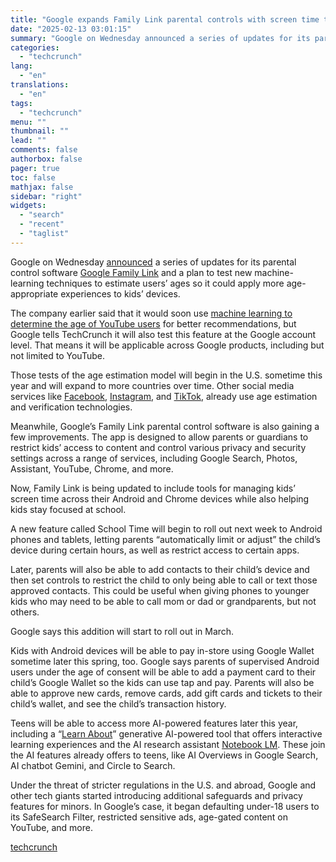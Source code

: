 ```yaml
---
title: "Google expands Family Link parental controls with screen time tools, approved contacts and more"
date: "2025-02-13 03:01:15"
summary: "Google on Wednesday announced a series of updates for its parental control software Google Family Link and a plan to test new machine-learning techniques to estimate users’ ages so it could apply more age-appropriate experiences to kids’ devices. The company earlier said that it would soon use machine learning to..."
categories:
  - "techcrunch"
lang:
  - "en"
translations:
  - "en"
tags:
  - "techcrunch"
menu: ""
thumbnail: ""
lead: ""
comments: false
authorbox: false
pager: true
toc: false
mathjax: false
sidebar: "right"
widgets:
  - "search"
  - "recent"
  - "taglist"
---
```


Google on Wednesday [announced](https://blog.google/technology/families/google-new-built-in-protections-kids-teens/) a series of updates for its parental control software [Google Family Link](https://families.google/familylink/) and a plan to test new machine-learning techniques to estimate users’ ages so it could apply more age-appropriate experiences to kids’ devices.

The company earlier said that it would soon use [machine learning to determine the age of YouTube users](https://techcrunch.com/2025/02/11/youtube-ai-updates-to-include-expansion-of-auto-dubbing-age-identifying-tech-and-more/) for better recommendations, but Google tells TechCrunch it will also test this feature at the Google account level. That means it will be applicable across Google products, including but not limited to YouTube.

Those tests of the age estimation model will begin in the U.S. sometime this year and will expand to more countries over time. Other social media services like [Facebook](https://techcrunch.com/2022/12/05/facebook-to-now-test-age-verification-tech-on-facebook-dating-in-the-u-s/), [Instagram](https://techcrunch.com/2022/10/13/instagram-expands-ai-powered-age-verification-program-to-india-and-brazil/), and [TikTok](https://techcrunch.com/2023/03/23/tiktok-ceo-says-company-scans-public-videos-to-determine-users-ages/), already use age estimation and verification technologies.

Meanwhile, Google’s Family Link parental control software is also gaining a few improvements. The app is designed to allow parents or guardians to restrict kids’ access to content and control various privacy and security settings across a range of services, including Google Search, Photos, Assistant, YouTube, Chrome, and more.

Now, Family Link is being updated to include tools for managing kids’ screen time across their Android and Chrome devices while also helping kids stay focused at school.

A new feature called School Time will begin to roll out next week to Android phones and tablets, letting parents “automatically limit or adjust” the child’s device during certain hours, as well as restrict access to certain apps.

Later, parents will also be able to add contacts to their child’s device and then set controls to restrict the child to only being able to call or text those approved contacts. This could be useful when giving phones to younger kids who may need to be able to call mom or dad or grandparents, but not others.

Google says this addition will start to roll out in March.

Kids with Android devices will be able to pay in-store using Google Wallet sometime later this spring, too. Google says parents of supervised Android users under the age of consent will be able to add a payment card to their child’s Google Wallet so the kids can use tap and pay. Parents will also be able to approve new cards, remove cards, add gift cards and tickets to their child’s wallet, and see the child’s transaction history.

Teens will be able to access more AI-powered features later this year, including a “[Learn About](https://learning.google.com/experiments/learn-about/signup)” generative AI-powered tool that offers interactive learning experiences and the AI research assistant [Notebook LM](https://notebooklm.google.com/?original_referer=https:%2F%2Fwww.google.com%23&pli=1). These join the AI features already offers to teens, like AI Overviews in Google Search, AI chatbot Gemini, and Circle to Search.

Under the threat of stricter regulations in the U.S. and abroad, Google and other tech giants started introducing additional safeguards and privacy features for minors. In Google’s case, it began defaulting under-18 users to its SafeSearch Filter, restricted sensitive ads, age-gated content on YouTube, and more.

[techcrunch](https://techcrunch.com/2025/02/12/google-expands-family-link-parental-controls-with-screen-time-tools-approved-contacts-and-more/)
